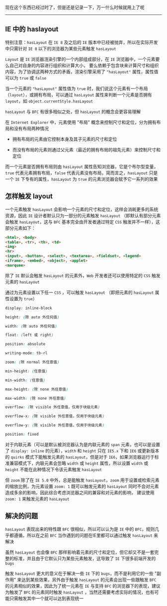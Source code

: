 现在这个东西已经过时了，但是还是记录一下，万一什么时候就用上了呢

----

## IE 中的 haslayout

特别注意：```hasLayout``` 在 ```IE 8``` 及之后的 ```IE``` 版本中已经被抛弃，所以在实际开发中只需针对 ```IE 8``` 以下的浏览器为某些元素触发 ```hasLayout```

```Layout``` 是 ```IE``` 浏览器渲染引擎的一个内部组成部分，在 ```IE``` 浏览器中，一个元素要么自己对自身的内容进行组织和计算大小， 要么依赖于包含块来计算尺寸和组织内容，为了协调这两种方式的矛盾，渲染引擎采用了 ```"hasLayout"``` 属性，属性值可以为 ```true``` 或 ```false```

当一个元素的 ```"hasLayout"``` 属性值为 ```true``` 时，我们说这个元素有一个布局（```layout```），或拥有布局，可以通过 ```hasLayout``` 属性来判断一个元素是否拥有 ```layout```，如 ```object.currentStyle.hasLayout```

```hasLayout``` 与 ```BFC``` 有很多相似之处，但 ```hasLayout``` 的概念会更容易理解

在 ```Internet Explorer``` 中，元素使用 "布局" 概念来控制尺寸和定位，分为拥有布局和没有布局两种情况

* 拥有布局的元素由它控制本身及其子元素的尺寸和定位

* 而没有布局的元素则通过父元素（最近的拥有布局的祖先元素）来控制尺寸和定位

而一个元素是否拥有布局则由 ```hasLayout``` 属性告知浏览器，它是个布尔型变量，```true``` 代表元素拥有布局，```false``` 代表元素没有布局，简而言之，```hasLayout``` 只是一个 ```IE``` 下专有的属性，```hasLayout``` 为 ```true``` 的元素浏览器会赋予它一系列的效果



## 怎样触发 layout

一个元素触发 ```hasLayout``` 会影响一个元素的尺寸和定位，这样会消耗更多的系统资源，因此 ```IE``` 设计者默认只为一部分的元素触发 ```hasLayout``` （即默认有部分元素会触发 ```hasLayout```，这与 ```BFC``` 基本完全由开发者通过特定 ```CSS``` 触发并不一样），这部分元素如下：

```html
<html>, <body>
<table>, <tr>, <th>, <td>
<img>
<hr>
<input>, <button>, <select>, <textarea>, <fieldset>, <legend>
<iframe>, <embed>, <object>, <applet>
<marquee>
```

除了 ```IE``` 默认会触发 ```hasLayout``` 的元素外，```Web``` 开发者还可以使用特定的 ```CSS``` 触发元素的 ```hasLayout```

通过为元素设置以下任一 ```CSS``` ，可以触发 ```hasLayout``` （即把元素的 ```hasLayout``` 属性设置为 ```true```）

```css
display: inline-block

height: (除 auto 外任何值)

width: (除 auto 外任何值)

float: (left 或 right)

position: absolute

writing-mode: tb-rl

zoom: (除 normal 外任意值)

min-height: (任意值)

min-width: (任意值)

max-height: (除 none 外任意值)

max-width: (除 none 外任意值)

overflow: (除 visible 外任意值，仅用于块级元素)

overflow-x: (除 visible 外任意值，仅用于块级元素)

overflow-y: (除 visible 外任意值，仅用于块级元素)

position: fixed
```

对于内联元素（可以是默认被浏览器认为是内联元素的 ```span``` 元素，也可以是设置了 ```display: inline``` 的元素），```width``` 和 ```height``` 只在 ```IE5.x``` 下和 ```IE6``` 或更新版本的 ```quirks``` 模式下能触发元素的 ```hasLayout```，但是对于 ```IE6```，如果浏览器运行于标准兼容模式下，内联元素会忽略 ```width``` 或 ```height``` 属性，所以设置 ```width``` 或 ```height``` 不能在此种情况下令该元素触发 ```hasLayout```

但 ```zoom``` 除了在 ```IE 5.0``` 中外，总是能触发 ```hasLayout```，```zoom``` 用于设置或检索元素的缩放比例，为元素设置 ```zoom: 1``` 既可以触发元素的 ```hasLayout``` 同时不会对元素造成多余的影响，因此综合考虑浏览器之间的兼容和对元素的影响， 建议使用 ```zoom: 1``` 来触发元素的 ```hasLayout``` 


## 解决的问题

```hasLayout``` 表现出来的特性跟 ```BFC``` 很相似，所以可以认为是 ```IE``` 中的 ```BFC```，规则几乎都遵循，所以在之前 ```BFC``` 当作遇到的问题在IE里都可以通过触发 ```hasLayout``` 来解决

虽然 ```hasLayout``` 也会像 ```BFC``` 那样影响着元素的尺寸和定位，但它却又不是一套完整的标准，并且由于它默认只为某些元素触发，这导致了 ```IE``` 下很多前端开发的 ```bugs```

触发 ```hasLayout``` 更大的意义在于解决一些 ```IE``` 下的 ```bugs```，而不是利用它的一些 "副作用" 来达到某些效果，另外由于触发 ```hasLayout``` 的元素会出现一些跟触发 ```BFC``` 的元素相似的效果，因此为了统一元素在 ```IE``` 与支持 ```BFC``` 的浏览器下的表现，建议为触发了 ```BFC``` 的元素同时触发 ```hasLayout``` ，当然还需要考虑实际的情况，也有可能只需触发其中一个就可以达到表现统一